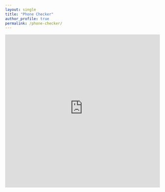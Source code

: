 ```yaml
---
layout: single
title: "Phone Checker"
author_profile: true
permalink: /phone-checker/
---
```


<iframe src="https://thinhda-chat-support-app.streamlit.app?embed=true" width="100%" height="500" frameborder="0" style="border:0" allowfullscreen></iframe>
